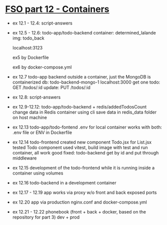 # [FSO part 12 - Containers](https://fullstackopen.com/en/part12)

  - ex 12.1 - 12.4: script-answers
  - ex 12.5 - 12.6: todo-app/todo-backend
      container: determined_lalande
      img: todo_back

      localhost:3123

      ex5 by Dockerfile

      ex6 by docker-compose.yml

  - ex 12.7 todo-app backend outside a container, just the MongoDB is containerized
          db: todo-backend-mongo-1
          localhost:3000
          get one todo: GET /todos/:id
          update: PUT /todos/:id

  - ex 12.8: script-answers

  - ex 12.9-12.12: todo-app/todo-backend  + redis/addedTodosCount
          change data in Redis container using cli
          save data in redis_data folder on host machine

  - ex 12.13 todo-app/todo-fontend
          .env for local
          container works with both: .env file or ENV in Dockerfile

  - ex 12.14 todo-frontend
          created new component Todo.jsx for List.jsx
          tested Todo component used vitest, build image with test and run container, all work good
          fixed: todo-backend get by id and put through middleware

  - ex 12.15
      development of the todo-frontend while it is running inside a container using volumes

  - ex 12.16
      todo-backend in a development container

  - ex 12.17 - 12.19
      app works via proxy w/o front and back exposed ports

  - ex 12.20
      app via production nginx.conf and docker-compose.yml

  - ex 12.21 - 12.22
      phonebook (front + back + docker, based on the repository for part 3)
      dev + prod

